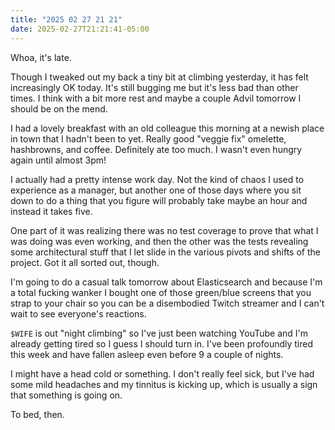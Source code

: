 ```yaml
---
title: "2025 02 27 21 21"
date: 2025-02-27T21:21:41-05:00
---
```


Whoa, it's late.<!--more-->

Though I tweaked out my back a tiny bit at climbing yesterday, it has felt
increasingly OK today. It's still bugging me but it's less bad than other times.
I think with a bit more rest and maybe a couple Advil tomorrow I should be on
the mend.

I had a lovely breakfast with an old colleague this morning at a newish place in
town that I hadn't been to yet. Really good "veggie fix" omelette, hashbrowns,
and coffee. Definitely ate too much. I wasn't even hungry again until almost
3pm!

I actually had a pretty intense work day. Not the kind of chaos I used to
experience as a manager, but another one of those days where you sit down to do
a thing that you figure will probably take maybe an hour and instead it takes
five.

One part of it was realizing there was no test coverage to prove that what I was
doing was even working, and then the other was the tests revealing some
architectural stuff that I let slide in the various pivots and shifts of the
project. Got it all sorted out, though.

I'm going to do a casual talk tomorrow about Elasticsearch and because I'm a
total fucking wanker I bought one of those green/blue screens that you strap to
your chair so you can be a disembodied Twitch streamer and I can't wait to see
everyone's reactions.

`$WIFE` is out "night climbing" so I've just been watching YouTube and I'm
already getting tired so I guess I should turn in. I've been profoundly tired
this week and have fallen asleep even before 9 a couple of nights.

I might have a head cold or something. I don't really feel sick, but I've had
some mild headaches and my tinnitus is kicking up, which is usually a sign that
something is going on.

To bed, then.
